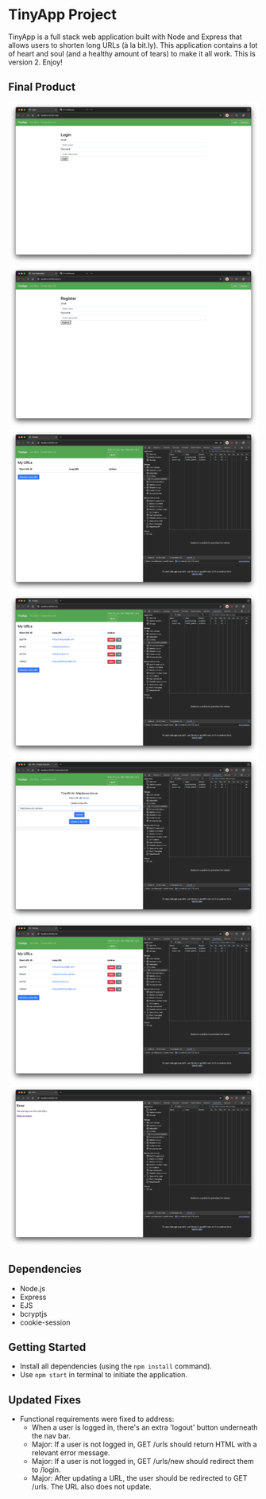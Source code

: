 # TinyApp Project

TinyApp is a full stack web application built with Node and Express that allows users to shorten long URLs (à la bit.ly). This application contains a lot of heart and soul (and a healthy amount of tears) to make it all work. This is version 2. Enjoy!

## Final Product

!["screenshot Login Page"](https://github.com/h1tokiri/tinyapp/blob/main/docs/01-login.png)
!["screenshot Registration Page"](https://github.com/h1tokiri/tinyapp/blob/main/docs/02-register.png)
!["screenshot My URLs with Encrypted Cookie"](https://github.com/h1tokiri/tinyapp/blob/main/docs/03-my_urls_encrypted_cookie.png)
!["screenshot My URLs with Examples and Encrypted Cookie"](https://github.com/h1tokiri/tinyapp/blob/main/docs/04-my_urls_filled.png)
!["screenshot My URLs on Edit Page"](https://github.com/h1tokiri/tinyapp/blob/main/docs/05-my_urls_edit_update.png)
!["screenshot My URLs Following Edit-Update"](https://github.com/h1tokiri/tinyapp/blob/main/docs/06-my_urls_updated.png)
!["screenshot if User Not Logged In, HTML Error Message"](https://github.com/h1tokiri/tinyapp/blob/main/docs/07-if_not_logged_in_return_HTML_error_message.png)

## Dependencies

- Node.js
- Express
- EJS
- bcryptjs
- cookie-session

## Getting Started

- Install all dependencies (using the `npm install` command).
- Use `npm start` in terminal to initiate the application.

## Updated Fixes

- Functional requirements were fixed to address:
  - When a user is logged in, there's an extra 'logout' button underneath the nav bar.
  - Major: If a user is not logged in, GET /urls should return HTML with a relevant error message.
  - Major: If a user is not logged in, GET /urls/new should redirect them to /login.
  - Major: After updating a URL, the user should be redirected to GET /urls. The URL also does not update.